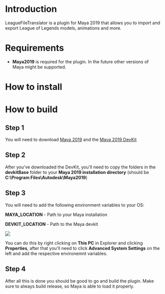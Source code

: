 

# Introduction
LeagueFileTranslator is a plugin for Maya 2019 that allows you to import and export League of Legends models, animations and more.

# Requirements
* **Maya2019** is required for the plugin. In the future other versions of Maya might be supported.

# **How to install**


# How to build
## Step 1
You will need to download [Maya 2019](https://www.autodesk.com/education/free-software/maya) and the [Maya 2019 DevKit](https://s3-us-west-2.amazonaws.com/autodesk-adn-transfer/ADN+Extranet/M%26E/Maya/devkit+2019/Autodesk_Maya_2019_DEVKIT_Windows.zip)

## Step 2
After you've downloaded the DevKit, you'll need to copy the folders in the **devkitBase** folder to your **Maya 2019 installation directory** (should be **C:\Program Files\Autodesk\Maya2019**)

## Step 3
You will need to add the following environment variables to your OS:

**MAYA_LOCATION** - Path to your Maya installation

**DEVKIT_LOCATION** - Path to the Maya devkit

![](https://github.com/LoL-Fantome/LeagueFileTranslator/blob/master/images/envrionmentvariables.png)

You can do this by right clicking on **This PC** in Explorer and clicking **Properties**, after that you'll need to click **Advanced System Settings** on the left and add the respective environemnt variables.

## Step 4
After all this is done you should be good to go and build the plugin. Make sure to always build release, so Maya is able to load it properly.
